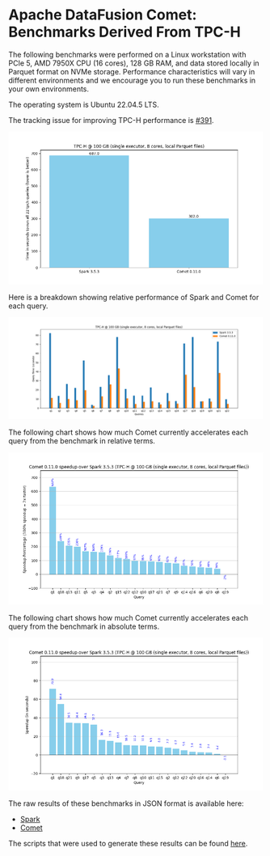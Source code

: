 <!--
Licensed to the Apache Software Foundation (ASF) under one
or more contributor license agreements.  See the NOTICE file
distributed with this work for additional information
regarding copyright ownership.  The ASF licenses this file
to you under the Apache License, Version 2.0 (the
"License"); you may not use this file except in compliance
with the License.  You may obtain a copy of the License at

  http://www.apache.org/licenses/LICENSE-2.0

Unless required by applicable law or agreed to in writing,
software distributed under the License is distributed on an
"AS IS" BASIS, WITHOUT WARRANTIES OR CONDITIONS OF ANY
KIND, either express or implied.  See the License for the
specific language governing permissions and limitations
under the License.
-->

# Apache DataFusion Comet: Benchmarks Derived From TPC-H

The following benchmarks were performed on a Linux workstation with PCIe 5, AMD 7950X CPU (16 cores), 128 GB RAM, and
data stored locally in Parquet format on NVMe storage. Performance characteristics will vary in different environments
and we encourage you to run these benchmarks in your own environments.

The operating system is Ubuntu 22.04.5 LTS.

The tracking issue for improving TPC-H performance is [#391](https://github.com/apache/datafusion-comet/issues/391).

![](../../_static/images/benchmark-results/0.11.0/tpch_allqueries.png)

Here is a breakdown showing relative performance of Spark and Comet for each query.

![](../../_static/images/benchmark-results/0.11.0/tpch_queries_compare.png)

The following chart shows how much Comet currently accelerates each query from the benchmark in relative terms.

![](../../_static/images/benchmark-results/0.11.0/tpch_queries_speedup_rel.png)

The following chart shows how much Comet currently accelerates each query from the benchmark in absolute terms.

![](../../_static/images/benchmark-results/0.11.0/tpch_queries_speedup_abs.png)

The raw results of these benchmarks in JSON format is available here:

- [Spark](spark-3.5.3-tpch.json)
- [Comet](comet-0.11.0-tpch.json)

The scripts that were used to generate these results can be found [here](https://github.com/apache/datafusion-comet/tree/main/dev/benchmarks).

